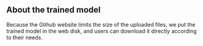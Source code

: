 
## About the trained model
Because the Gtihub website limits the size of the uploaded files, we put the trained model in the web disk, and users can download it directly according to their needs.


